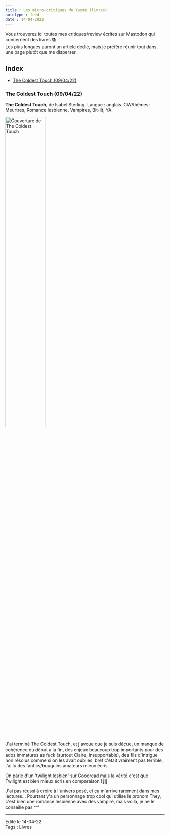 ```yaml
---
title : Les micro-critiques de Yazae (livres)
notetype : feed
date : 14-04-2022
---
```

Vous trouverez ici toutes mes critiques/review écrites sur Mastodon qui concernent des livres 📚  
Les plus longues auront un article dédié, mais je préfère réunir tout dans une page plutôt que me disperser.

## Index
<!-- TOC titleSize:2 tabSpaces:2 depthFrom:1 depthTo:3 withLinks:1 updateOnSave:1 orderedList:0 skip:1 title:0 charForUnorderedList:* -->
* [The Coldest Touch (09/04/22)](#the-coldest-touch-090422)
<!-- /TOC -->


### The Coldest Touch (09/04/22)
**The Coldest Touch**, de Isabel Sterling. Langue : anglais.
CW/thèmes : Meurtres, Romance lesbienne, Vampires, Bit-lit, YA.

<img src="../assets/img/critiques/the-coldest-touch_cover.jpg" alt="Couverture de The Coldest Touch" width="50%"/>

J'ai terminé The Coldest Touch, et j'avoue que je suis déçue, un manque de cohérence du début à la fin, des enjeux beaucoup trop importants pour des ados immatures as fuck (surtout Claire, insupportable), des fils d'intrigue non résolus comme si on les avait oubliés, bref c'était vraiment pas terrible, j'ai lu des fanfics/bouquins amateurs mieux écris.

On parle d'un 'twilight lesbien' sur Goodread mais la vérité c'est que Twilight est bien mieux écris en comparaison !🤷‍♀️

J'ai pas réussi à croire à l'univers posé, et ça m'arrive rarement dans mes lectures... Pourtant y'a un personnage trop cool qui utilise le pronom They, c'est bien une romance lesbienne avec des vampire, mais voilà, je ne le conseille pas ^^'

-----

Édité le 14-04-22.   
Tags : Livres
